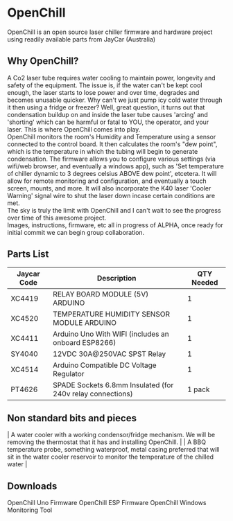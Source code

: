 # OpenChill
OpenChill is an open source laser chiller firmware and hardware project using readily available parts from JayCar (Australia)

## Why OpenChill?
A Co2 laser tube requires water cooling to maintain power, longevity and safety of the equipment.  The issue is, if the water can't be kept cool enough, the laser starts to lose power and over time, degrades and becomes unusable quicker.  Why can't we just pump icy cold water through it then using a fridge or freezer?  Well, great question, it turns out that condensation buildup on and inside the laser tube causes 'arcing' and 'shorting' which can be harmful or fatal to YOU, the operator, and your laser.   This is where OpenChill comes into play.
<br/>
OpenChill monitors the room's Humidity and Temperature using a sensor connected to the control board.  It then calculates the room's "dew point", which is the temperature in which the tubing will begin to generate condensation.  The firmware allows you to configure various settings (via wifi/web browser, and eventually a windows app), such as 'Set temperature of chiller dynamic to 3 degrees celsius ABOVE dew point', etcetera.  It will allow for remote monitoring and configuration, and eventually a touch screen, mounts, and more. It will also incorporate the K40 laser 'Cooler Warning' signal wire to shut the laser down incase certain conditions are met.
<br/>
The sky is truly the limit with OpenChill and I can't wait to see the progress over time of this awesome project.
<br/>
Images, instructions, firmware, etc all in progress of ALPHA, once ready for initial commit we can begin group collaboration.

## Parts List

| Jaycar Code | Description | QTY Needed |
| ----------- | ----------- | ---------- |
| XC4419 | RELAY BOARD MODULE (5V) ARDUINO   | 1 |
|XC4520 |  TEMPERATURE HUMIDITY SENSOR MODULE ARDUINO | 1 |
|XC4411 |  Arduino Uno With WIFI (includes an onboard ESP8266) | 1 |
|SY4040 |  12VDC 30A@250VAC SPST Relay | 1 |
|XC4514 |  Arduino Compatible DC Voltage Regulator | 1 |
|PT4626 |  SPADE Sockets 6.8mm Insulated (for 240v relay connections) | 1 pack |


## Non standard bits and pieces

| A water cooler with a working condensor/fridge mechanism.  We will be removing the thermostat that it has and installing OpenChill. |
| A BBQ temperature probe, something waterproof, metal casing preferred that will sit in the water cooler reservoir to monitor the temperature of the chilled water |


## Downloads 
OpenChill Uno Firmware
OpenChill ESP Firmware
OpenChill Windows Monitoring Tool
